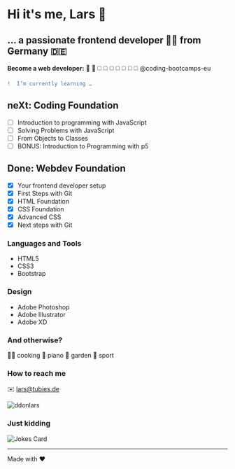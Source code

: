 # Hi it's me, Lars 👋
## … a passionate frontend developer :man_technologist: from Germany :de:

**Become a web developer:** :white_square_button: :white_square_button: :white_medium_square: :white_medium_square: :white_medium_square: :white_medium_square: :white_medium_square: :white_medium_square: :white_medium_square:
@coding-bootcamps-eu

```diff
!  I’m currently learning …
```

## neXt: Coding Foundation 

- [ ] Introduction to programming with JavaScript
- [ ] Solving Problems with JavaScript
- [ ] From Objects to Classes
- [ ] BONUS: Introduction to Programming with p5

## Done: Webdev Foundation

- [x] Your frontend developer setup
- [x] First Steps with Git
- [x] HTML Foundation
- [x] CSS Foundation
- [x] Advanced CSS
- [x] Next steps with Git

### Languages and Tools
- HTML5
- CSS3
- Bootstrap

### Design
- Adobe Photoshop
- Adobe Illustrator
- Adobe XD

### And otherwise?
 
:man_cook: cooking
:musical_keyboard: piano
:seedling: garden
:badminton: sport

### How to reach me
:envelope: lars@tubies.de

<img src="https://komarev.com/ghpvc/?username=ddonlars&label=Profile%20views&color=0e75b6&style=flat" alt="ddonlars" />

### Just kidding

![Jokes Card](https://readme-jokes.vercel.app/api?hideBorder&theme=vue) 

---

Made with :hearts:
